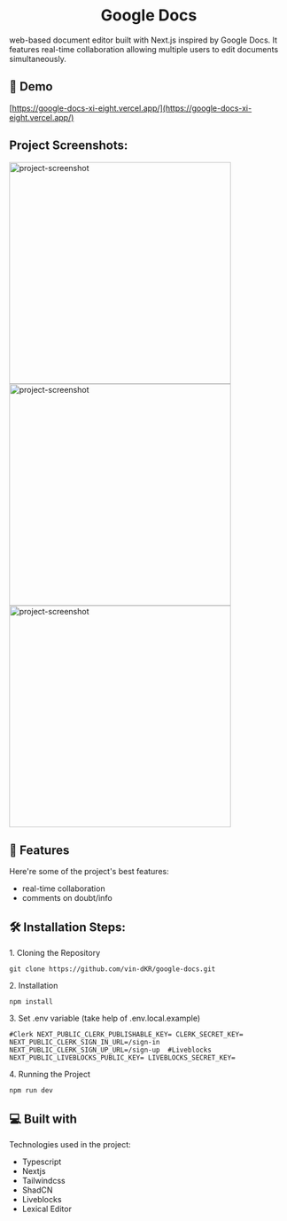 <h1 align="center" id="title">Google Docs</h1>

<p id="description">web-based document editor built with Next.js inspired by Google Docs. It features real-time collaboration allowing multiple users to edit documents simultaneously.</p>

<h2>🚀 Demo</h2>

[https://google-docs-xi-eight.vercel.app/](https://google-docs-xi-eight.vercel.app/)

<h2>Project Screenshots:</h2>

<img src="https://s1.ezgif.com/tmp/ezgif-1-7a66c2cc0e.png" alt="project-screenshot" width="400" height="400/">

<img src="https://s1.ezgif.com/tmp/ezgif-1-5ab664af60.png" alt="project-screenshot" width="400" height="400/">

<img src="https://s1.ezgif.com/tmp/ezgif-1-92c51c281d.gif" alt="project-screenshot" width="400" height="400/">

  
  
<h2>🧐 Features</h2>

Here're some of the project's best features:

*   real-time collaboration
*   comments on doubt/info

<h2>🛠️ Installation Steps:</h2>

<p>1. Cloning the Repository</p>

```
git clone https://github.com/vin-dKR/google-docs.git
```

<p>2. Installation</p>

```
npm install
```

<p>3. Set .env variable (take help of .env.local.example)</p>

```
#Clerk NEXT_PUBLIC_CLERK_PUBLISHABLE_KEY= CLERK_SECRET_KEY= NEXT_PUBLIC_CLERK_SIGN_IN_URL=/sign-in NEXT_PUBLIC_CLERK_SIGN_UP_URL=/sign-up  #Liveblocks NEXT_PUBLIC_LIVEBLOCKS_PUBLIC_KEY= LIVEBLOCKS_SECRET_KEY=
```

<p>4. Running the Project</p>

```
npm run dev
```

  
  
<h2>💻 Built with</h2>

Technologies used in the project:

*   Typescript
*   Nextjs
*   Tailwindcss
*   ShadCN
*   Liveblocks
*   Lexical Editor
